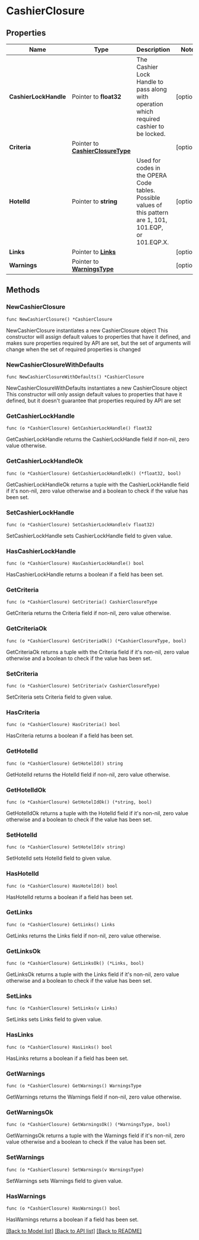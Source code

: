 # CashierClosure

## Properties

Name | Type | Description | Notes
------------ | ------------- | ------------- | -------------
**CashierLockHandle** | Pointer to **float32** | The Cashier Lock Handle to pass along with operation which required cashier to be locked. | [optional] 
**Criteria** | Pointer to [**CashierClosureType**](CashierClosureType.md) |  | [optional] 
**HotelId** | Pointer to **string** | Used for codes in the OPERA Code tables. Possible values of this pattern are 1, 101, 101.EQP, or 101.EQP.X. | [optional] 
**Links** | Pointer to [**Links**](Links.md) |  | [optional] 
**Warnings** | Pointer to [**WarningsType**](WarningsType.md) |  | [optional] 

## Methods

### NewCashierClosure

`func NewCashierClosure() *CashierClosure`

NewCashierClosure instantiates a new CashierClosure object
This constructor will assign default values to properties that have it defined,
and makes sure properties required by API are set, but the set of arguments
will change when the set of required properties is changed

### NewCashierClosureWithDefaults

`func NewCashierClosureWithDefaults() *CashierClosure`

NewCashierClosureWithDefaults instantiates a new CashierClosure object
This constructor will only assign default values to properties that have it defined,
but it doesn't guarantee that properties required by API are set

### GetCashierLockHandle

`func (o *CashierClosure) GetCashierLockHandle() float32`

GetCashierLockHandle returns the CashierLockHandle field if non-nil, zero value otherwise.

### GetCashierLockHandleOk

`func (o *CashierClosure) GetCashierLockHandleOk() (*float32, bool)`

GetCashierLockHandleOk returns a tuple with the CashierLockHandle field if it's non-nil, zero value otherwise
and a boolean to check if the value has been set.

### SetCashierLockHandle

`func (o *CashierClosure) SetCashierLockHandle(v float32)`

SetCashierLockHandle sets CashierLockHandle field to given value.

### HasCashierLockHandle

`func (o *CashierClosure) HasCashierLockHandle() bool`

HasCashierLockHandle returns a boolean if a field has been set.

### GetCriteria

`func (o *CashierClosure) GetCriteria() CashierClosureType`

GetCriteria returns the Criteria field if non-nil, zero value otherwise.

### GetCriteriaOk

`func (o *CashierClosure) GetCriteriaOk() (*CashierClosureType, bool)`

GetCriteriaOk returns a tuple with the Criteria field if it's non-nil, zero value otherwise
and a boolean to check if the value has been set.

### SetCriteria

`func (o *CashierClosure) SetCriteria(v CashierClosureType)`

SetCriteria sets Criteria field to given value.

### HasCriteria

`func (o *CashierClosure) HasCriteria() bool`

HasCriteria returns a boolean if a field has been set.

### GetHotelId

`func (o *CashierClosure) GetHotelId() string`

GetHotelId returns the HotelId field if non-nil, zero value otherwise.

### GetHotelIdOk

`func (o *CashierClosure) GetHotelIdOk() (*string, bool)`

GetHotelIdOk returns a tuple with the HotelId field if it's non-nil, zero value otherwise
and a boolean to check if the value has been set.

### SetHotelId

`func (o *CashierClosure) SetHotelId(v string)`

SetHotelId sets HotelId field to given value.

### HasHotelId

`func (o *CashierClosure) HasHotelId() bool`

HasHotelId returns a boolean if a field has been set.

### GetLinks

`func (o *CashierClosure) GetLinks() Links`

GetLinks returns the Links field if non-nil, zero value otherwise.

### GetLinksOk

`func (o *CashierClosure) GetLinksOk() (*Links, bool)`

GetLinksOk returns a tuple with the Links field if it's non-nil, zero value otherwise
and a boolean to check if the value has been set.

### SetLinks

`func (o *CashierClosure) SetLinks(v Links)`

SetLinks sets Links field to given value.

### HasLinks

`func (o *CashierClosure) HasLinks() bool`

HasLinks returns a boolean if a field has been set.

### GetWarnings

`func (o *CashierClosure) GetWarnings() WarningsType`

GetWarnings returns the Warnings field if non-nil, zero value otherwise.

### GetWarningsOk

`func (o *CashierClosure) GetWarningsOk() (*WarningsType, bool)`

GetWarningsOk returns a tuple with the Warnings field if it's non-nil, zero value otherwise
and a boolean to check if the value has been set.

### SetWarnings

`func (o *CashierClosure) SetWarnings(v WarningsType)`

SetWarnings sets Warnings field to given value.

### HasWarnings

`func (o *CashierClosure) HasWarnings() bool`

HasWarnings returns a boolean if a field has been set.


[[Back to Model list]](../README.md#documentation-for-models) [[Back to API list]](../README.md#documentation-for-api-endpoints) [[Back to README]](../README.md)


